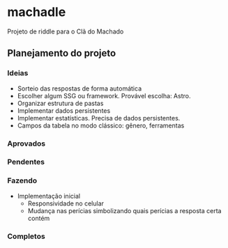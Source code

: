 # machadle
Projeto de riddle para o Clã do Machado

## Planejamento do projeto
### Ideias
- Sorteio das respostas de forma automática
- Escolher algum SSG ou framework. Provável escolha: Astro.
- Organizar estrutura de pastas
- Implementar dados persistentes
- Implementar estatísticas. Precisa de dados persistentes.
- Campos da tabela no modo clássico: gênero, ferramentas

### Aprovados

### Pendentes

### Fazendo
- Implementação inicial
    - Responsividade no celular
    - Mudança nas perícias simbolizando quais perícias a resposta certa contém

### Completos
